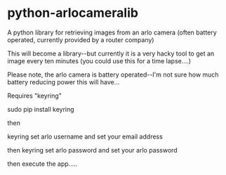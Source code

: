 # python-arlocameralib
A python library for retrieving images from an arlo camera (often battery operated, currently provided by a router company)

This will become a library--but currently it is a very hacky tool to get an image every ten minutes (you could use this for a time lapse....)

Please note, the arlo camera is battery operated--I'm not sure how much battery reducing power this will have...

Requires "keyring"

sudo pip install keyring

then

keyring set arlo username
and set your email address

then
keyring set arlo password
and set your arlo password

then execute the app.....

